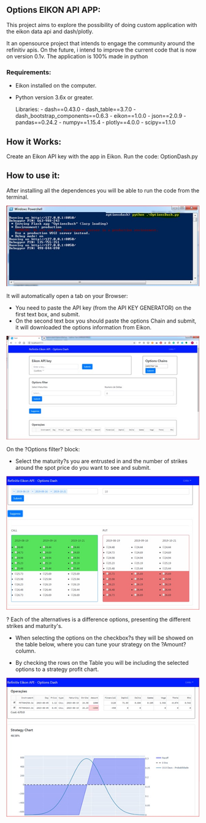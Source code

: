 ## Options EIKON API APP:

This project aims to explore the possibility of doing custom application with the eikon data api and dash/plotly. 

It an opensource project that intends to engage the community around the refinitiv apis. On the future, i intend to improve the current code that is now on version 0.1v. The application is 100% made in python

### Requirements:
- Eikon installed on the computer.
- Python version 3.6x or greater.

	Libraries:
		- dash==0.43.0
		- dash_table==3.7.0
		- dash_bootstrap_components==0.6.3
		- eikon==1.0.0
		- json==2.0.9
		- pandas==0.24.2
		- numpy==1.15.4
		- plotly==4.0.0
		- scipy==1.1.0


## How it Works:
Create an Eikon API key with the <App Key Generator>app in Eikon.
Run the code: OptionDash.py

## How to use it:

After installing all the dependences you will be able to run the code from the terminal.

<!-- <img src="./assets/cmd.jpeg" alt="Drawing" style="width: 500px"> -->
![alt text](https://github.com/PedroAMBH/Eikon_API_Oprions_Dash_App/blob/master/assets/cmd.jpg?raw=true)


It will automatically open a tab on your Browser:
-	You need to paste the API key (from the API KEY GENERATOR) on the first text box, and submit.
-	On the second text box you should paste the options Chain and submit, it will downloaded the options information from Eikon.

<!-- <img src="./assets/1.jpeg" alt="Drawing" style="width: 500px"> -->
![alt text](https://github.com/PedroAMBH/Eikon_API_Oprions_Dash_App/blob/master/assets/1.jpg?raw=true)

On the ?Options filter? block:
-	Select the maturity?s  you are entrusted in and the number of strikes around the spot price do you want to see and submit.

![alt text](https://github.com/PedroAMBH/Eikon_API_Oprions_Dash_App/blob/master/assets/2.jpg?raw=true)
<!-- <img src="./assets/2.jpeg" alt="Drawing" style="width: 500px"> -->

?	Each of the alternatives is a difference options, presenting the different strikes and maturity's. 


-	When selecting the options on the checkbox?s they will be showed on the table below, where you can tune your strategy on the ?Amount? column.

-	By checking the rows on the Table you will be including the selected options to a strategy profit chart.

![alt text](https://github.com/PedroAMBH/Eikon_API_Oprions_Dash_App/blob/master/assets/3.jpg?raw=true)
<!-- <img src="./assets/3.jpeg" alt="Drawing" style="width: 500px"> -->
